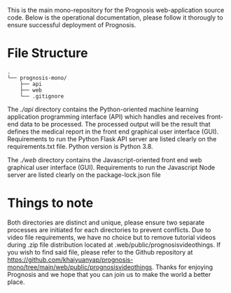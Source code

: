 This is the main mono-repository for the Prognosis web-application source code. Below is the operational documentation, please follow it thorougly to ensure successful deployment of Prognosis.

# File Structure 

```
.
└── prognosis-mono/
    ├── api
    ├── web
    └── .gitignore
```

The *./api* directory contains the Python-oriented machine learning application programming interface (API) which handles and receives front-end data to be processed. The processed output will be the result that defines the medical report in the front end graphical user interface (GUI). Requirements to run the Python Flask API server are listed clearly on the requirements.txt file. Python version is Python 3.8.

The *./web* directory contains the Javascript-oriented front end web graphical user interface (GUI). Requirements to run the Javascript Node server are listed clearly on the package-lock.json file

# Things to note

Both directories are distinct and unique, please ensure two separate processes are initiated for each directories to prevent conflicts. Due to video file requirements, we have no choice but to remove tutorial videos during .zip file distribution located at .web/public/prognosisvideothings. If you wish to find said file, please refer to the Github repository at https://github.com/khaiyuanyap/prognosis-mono/tree/main/web/public/prognosisvideothings. Thanks for enjoying Prognosis and we hope that you can join us to make the world a better place.  
